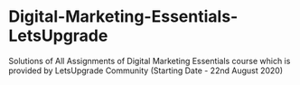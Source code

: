# Digital-Marketing-Essentials-LetsUpgrade
Solutions of All Assignments of Digital Marketing Essentials course which is provided by LetsUpgrade Community (Starting Date - 22nd August 2020)
